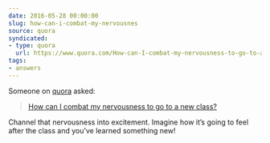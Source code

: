 ```yaml
---
date: 2016-05-28 00:00:00
slug: how-can-i-combat-my-nervousnes
source: quora
syndicated:
- type: quora
  url: https://www.quora.com/How-can-I-combat-my-nervousness-to-go-to-a-new-class/answer/Roy-Tang
tags:
- answers
---
```


Someone on [quora](https://quora.com) asked:

> [How can I combat my nervousness to go to a new class?](https://www.quora.com/How-can-I-combat-my-nervousness-to-go-to-a-new-class/answer/Roy-Tang)


Channel that nervousness into excitement. Imagine how it’s going to feel after the class and you’ve learned something new!